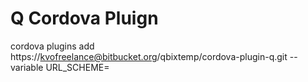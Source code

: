 # Q Cordova Pluign

cordova plugins add https://kvofreelance@bitbucket.org/qbixtemp/cordova-plugin-q.git --variable URL_SCHEME=<openurl>

